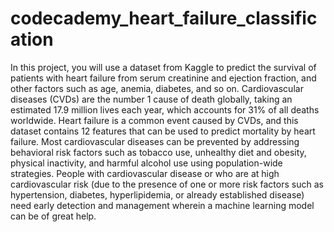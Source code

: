 # codecademy_heart_failure_classification

In this project, you will use a dataset from Kaggle to predict the survival of patients with heart failure from serum creatinine and ejection fraction, and other factors such as age, anemia, diabetes, and so on.
Cardiovascular diseases (CVDs) are the number 1 cause of death globally, taking an estimated 17.9 million lives each year, which accounts for 31% of all deaths worldwide. Heart failure is a common event caused by CVDs, and this dataset contains 12 features that can be used to predict mortality by heart failure.
Most cardiovascular diseases can be prevented by addressing behavioral risk factors such as tobacco use, unhealthy diet and obesity, physical inactivity, and harmful alcohol use using population-wide strategies.
People with cardiovascular disease or who are at high cardiovascular risk (due to the presence of one or more risk factors such as hypertension, diabetes, hyperlipidemia, or already established disease) need early detection and management wherein a machine learning model can be of great help.
